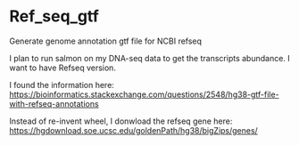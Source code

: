 # Ref_seq_gtf
Generate genome annotation gtf file for NCBI refseq

I plan to run salmon on my DNA-seq data to get the transcripts abundance. I want to have Refseq version. 

I found the information here: 
https://bioinformatics.stackexchange.com/questions/2548/hg38-gtf-file-with-refseq-annotations

Instead of re-invent wheel, I donwload the refseq gene here:
https://hgdownload.soe.ucsc.edu/goldenPath/hg38/bigZips/genes/


